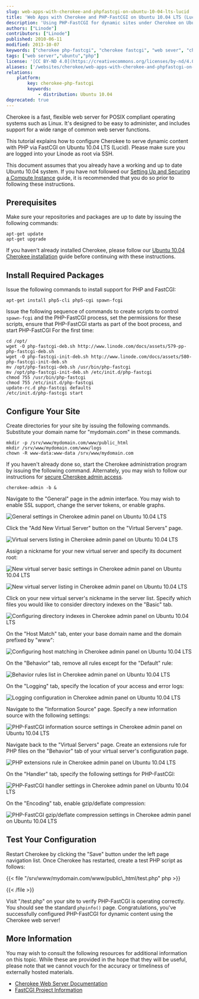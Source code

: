 ```yaml
---
slug: web-apps-with-cherokee-and-phpfastcgi-on-ubuntu-10-04-lts-lucid
title: 'Web Apps with Cherokee and PHP-FastCGI on Ubuntu 10.04 LTS (Lucid)'
description: 'Using PHP-FastCGI for dynamic sites under Cherokee on Ubuntu 10.04 LTS (Lucid)'
authors: ["Linode"]
contributors: ["Linode"]
published: 2010-06-11
modified: 2013-10-07
keywords: ["cherokee php-fastcgi", "cherokee fastcgi", "web sever", "cherokee ubuntu 10.04", "cherokee ubuntu lucid", "ubuntu lucid"]
tags: ["web server","ubuntu","php"]
license: '[CC BY-ND 4.0](https://creativecommons.org/licenses/by-nd/4.0)'
aliases: ['/websites/cherokee/web-apps-with-cherokee-and-phpfastcgi-on-ubuntu-10-04-lts-lucid/','/web-servers/cherokee/web-apps-with-cherokee-and-phpfastcgi-on-ubuntu-10-04-lts-lucid/','/web-servers/cherokee/php-fastcgi-ubuntu-10-04-lucid/']
relations:
    platform:
        key: cherokee-php-fastcgi
        keywords:
            - distribution: Ubuntu 10.04
deprecated: true
---
```


Cherokee is a fast, flexible web server for POSIX compliant operating systems such as Linux. It's designed to be easy to administer, and includes support for a wide range of common web server functions.

This tutorial explains how to configure Cherokee to serve dynamic content with PHP via FastCGI on Ubuntu 10.04 LTS (Lucid). Please make sure you are logged into your Linode as root via SSH.

This document assumes that you already have a working and up to date Ubuntu 10.04 system. If you have not followed our [Setting Up and Securing a Compute Instance](/docs/products/compute/compute-instances/guides/set-up-and-secure/) guide, it is recommended that you do so prior to following these instructions.

## Prerequisites

Make sure your repositories and packages are up to date by issuing the following commands:

    apt-get update
    apt-get upgrade

If you haven't already installed Cherokee, please follow our [Ubuntu 10.04 Cherokee installation](/docs/guides/websites-with-the-cherokee-web-server-on-ubuntu-10-04-lts-lucid/) guide before continuing with these instructions.

## Install Required Packages

Issue the following commands to install support for PHP and FastCGI:

    apt-get install php5-cli php5-cgi spawn-fcgi

Issue the following sequence of commands to create scripts to control `spawn-fcgi` and the PHP-FastCGI process, set the permissions for these scripts, ensure that PHP-FastCGI starts as part of the boot process, and start PHP-FastCGI For the first time:

    cd /opt/
    wget -O php-fastcgi-deb.sh http://www.linode.com/docs/assets/579-pp-php-fastcgi-deb.sh
    wget -O php-fastcgi-init-deb.sh http://www.linode.com/docs/assets/580-php-fastcgi-init-deb.sh
    mv /opt/php-fastcgi-deb.sh /usr/bin/php-fastcgi
    mv /opt/php-fastcgi-init-deb.sh /etc/init.d/php-fastcgi
    chmod 755 /usr/bin/php-fastcgi
    chmod 755 /etc/init.d/php-fastcgi
    update-rc.d php-fastcgi defaults
    /etc/init.d/php-fastcgi start

## Configure Your Site

Create directories for your site by issuing the following commands. Substitute your domain name for "mydomain.com" in these commands.

    mkdir -p /srv/www/mydomain.com/www/public_html
    mkdir /srv/www/mydomain.com/www/logs
    chown -R www-data:www-data /srv/www/mydomain.com

If you haven't already done so, start the Cherokee administration program by issuing the following command. Alternately, you may wish to follow our instructions for [secure Cherokee admin access](/docs/guides/websites-with-the-cherokee-web-server-on-ubuntu-10-04-lts-lucid/#secure-admin-panel-access).

    cherokee-admin -b &

Navigate to the "General" page in the admin interface. You may wish to enable SSL support, change the server tokens, or enable graphs.

![General settings in Cherokee admin panel on Ubuntu 10.04 LTS](239-00-cherokee-ubuntu-10-04-general-settings.png)

Click the "Add New Virtual Server" button on the "Virtual Servers" page.

![Virtual servers listing in Cherokee admin panel on Ubuntu 10.04 LTS](240-01-cherokee-ubuntu-10-04-virtual-servers.png)

Assign a nickname for your new virtual server and specify its document root:

![New virtual server basic settings in Cherokee admin panel on Ubuntu 10.04 LTS](241-02-cherokee-ubuntu-10-04-new-virtual-server.png)

![New virtual server listing in Cherokee admin panel on Ubuntu 10.04 LTS](242-03-cherokee-ubuntu-10-04-virtual-servers.png)

Click on your new virtual server's nickname in the server list. Specify which files you would like to consider directory indexes on the "Basic" tab.

![Configuring directory indexes in Cherokee admin panel on Ubuntu 10.04 LTS](243-04-cherokee-ubuntu-10-04-directory-indexes.png)

On the "Host Match" tab, enter your base domain name and the domain prefixed by "www":

![Configuring host matching in Cherokee admin panel on Ubuntu 10.04 LTS](244-05-cherokee-ubuntu-10-04-host-match.png)

On the "Behavior" tab, remove all rules except for the "Default" rule:

![Behavior rules list in Cherokee admin panel on Ubuntu 10.04 LTS](245-06-cherokee-ubuntu-10-04-behavior.png)

On the "Logging" tab, specify the location of your access and error logs:

![Logging configuration in Cherokee admin panel on Ubuntu 10.04 LTS](246-07-cherokee-ubuntu-10-04-logging.png)

Navigate to the "Information Source" page. Specify a new information source with the following settings:

![PHP-FastCGI information source settings in Cherokee admin panel on Ubuntu 10.04 LTS](247-08-cherokee-ubuntu-10-04-information-sources.png)

Navigate back to the "Virtual Servers" page. Create an extensions rule for PHP files on the "Behavior" tab of your virtual server's configuration page.

![PHP extensions rule in Cherokee admin panel on Ubuntu 10.04 LTS](248-09-cherokee-ubuntu-10-04-virtual-servers-rule.png)

On the "Handler" tab, specify the following settings for PHP-FastCGI:

![PHP-FastCGI handler settings in Cherokee admin panel on Ubuntu 10.04 LTS](249-10-cherokee-ubuntu-10-04-virtual-servers-handler.png)

On the "Encoding" tab, enable gzip/deflate compression:

![PHP-FastCGI gzip/deflate compression settings in Cherokee admin panel on Ubuntu 10.04 LTS](250-11-cherokee-ubuntu-10-04-virtual-servers-encoding.png)

## Test Your Configuration

Restart Cherokee by clicking the "Save" button under the left page navigation list. Once Cherokee has restarted, create a test PHP script as follows:

{{< file "/srv/www/mydomain.com/www/public\\_html/test.php" php >}}
<?php phpinfo(); ?>

{{< /file >}}


Visit "/test.php" on your site to verify PHP-FastCGI is operating correctly. You should see the standard `phpinfo()` page. Congratulations, you've successfully configured PHP-FastCGI for dynamic content using the Cherokee web server!

## More Information

You may wish to consult the following resources for additional information on this topic. While these are provided in the hope that they will be useful, please note that we cannot vouch for the accuracy or timeliness of externally hosted materials.

- [Cherokee Web Server Documentation](http://www.cherokee-project.com/doc/)
- [FastCGI Project Information](http://www.fastcgi.com/drupal/)
